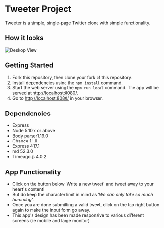 # Tweeter Project

Tweeter is a simple, single-page Twitter clone with simple functionality.

## How it looks

![Deskop View](./public/images/screenshot-1.png, "Deskop View")


## Getting Started

1. Fork this repository, then clone your fork of this repository.
2. Install dependencies using the `npm install` command.
3. Start the web server using the `npm run local` command. The app will be served at <http://localhost:8080/>.
4. Go to <http://localhost:8080/> in your browser.

## Dependencies

- Express
- Node 5.10.x or above
- Body parser1.19.0
- Chance 1.1.8
- Express 4.17.1
- md 52.3.0
- Timeago.js 4.0.2



## App Functionality

- Click on the button below 'Write a new tweet' and tweet away to your heart's content!
- But do keep the character limit in mind as *'We can only take so much humming'*.
- Once you are done submitting a valid tweet, click on the top right button again to make the input form go away.
- This app's design has been made responsive to various different screens (i.e mobile and large monitor)
